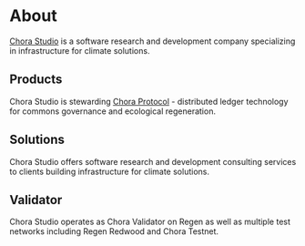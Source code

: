 # About

[Chora Studio](https://chora.studio) is a software research and development company specializing in infrastructure for climate solutions.

## Products

Chora Studio is stewarding [Chora Protocol](https://chora.io) - distributed ledger technology for commons governance and ecological regeneration.

## Solutions

Chora Studio offers software research and development consulting services to clients building infrastructure for climate solutions.

## Validator

Chora Studio operates as Chora Validator on Regen as well as multiple test networks including Regen Redwood and Chora Testnet.
